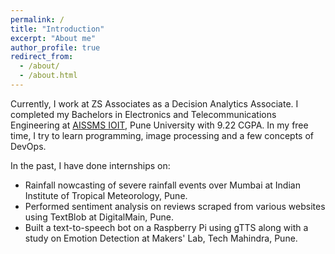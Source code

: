 ```yaml
---
permalink: /
title: "Introduction"
excerpt: "About me"
author_profile: true
redirect_from: 
  - /about/
  - /about.html
---
```


Currently, I work at ZS Associates as a Decision Analytics Associate. I completed my Bachelors in Electronics and Telecommunications Engineering at [AISSMS IOIT](https://aissmsioit.org/), Pune University with 9.22 CGPA. In my free time, I try to learn programming, image processing and a few concepts of DevOps.

In the past, I have done internships on:
* Rainfall nowcasting of severe rainfall events over Mumbai at Indian Institute of Tropical Meteorology, Pune.
* Performed sentiment analysis on reviews scraped from various websites using TextBlob at DigitalMain, Pune.
* Built a text-to-speech bot on a Raspberry Pi using gTTS along with a study on Emotion Detection at Makers' Lab, Tech Mahindra, Pune.  

